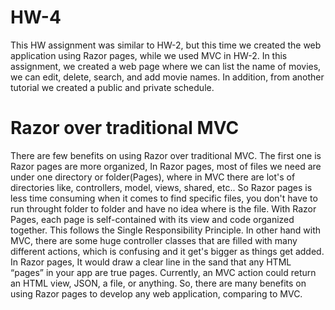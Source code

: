 # HW-4
This HW assignment was similar to HW-2, but this time we created the web application using Razor pages, while we used MVC in HW-2. 
In this assignment, we created a web page where we can list the name of movies, we can edit, delete, search, and add movie names. In addition, from another tutorial we created a public and private schedule. 

# Razor over traditional MVC
There are few benefits on using Razor over traditional MVC. The first one is Razor pages are more organized, In Razor pages, most of files we need are under one directory or folder(Pages), where in MVC there are lot's of directories like, controllers, model, views, shared, etc.. So Razor pages is less time consuming when it comes to find specific files, you don't have to run throught folder to folder and have no idea where is the file. With Razor Pages, each page is self-contained with its view and code organized together. This follows the Single Responsibility Principle. In other hand with MVC, there are some huge controller classes that are filled with many different actions, which is confusing and it get's bigger as things get added.  In Razor pages, It would draw a clear line in the sand that any HTML “pages” in your app are true pages. Currently, an MVC action could return an HTML view, JSON, a file, or anything. So, there are many benefits on using Razor pages to develop any web application, comparing to MVC.

